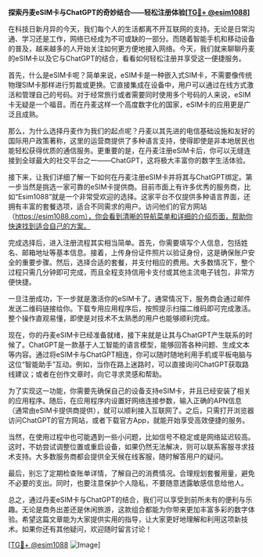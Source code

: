 **探索丹麦eSIM卡与ChatGPT的奇妙结合——轻松注册体验[[TG💪+ @esim1088](https://t.me/s/esim1088)]**

在科技日新月异的今天，我们每个人的生活都离不开互联网的支持。无论是日常沟通、学习还是工作，网络已经成为不可或缺的一部分。而随着智能手机和移动设备的普及，越来越多的人开始关注如何更方便地接入网络。今天，我们就来聊聊丹麦的eSIM卡以及它与ChatGPT的结合，看看如何轻松注册并享受这一便捷服务。

首先，什么是eSIM卡呢？简单来说，eSIM卡是一种嵌入式SIM卡，不需要像传统物理SIM卡那样进行剪裁或更换。它直接集成在设备中，用户可以通过在线方式激活和管理自己的号码。对于经常旅行或者需要同时使用多个号码的人来说，eSIM卡无疑是一个福音。而在丹麦这样一个高度数字化的国家，eSIM卡的应用更是广泛且成熟。

那么，为什么选择丹麦作为我们的起点呢？丹麦以其先进的电信基础设施和友好的国际用户政策著称，这里的运营商提供了多种语言支持，使得即使是非本地居民也能轻松获得优质的通信服务。更重要的是，在丹麦注册eSIM卡后，你可以无缝连接到全球最大的社交平台之一——ChatGPT，这将极大丰富你的数字生活体验。

接下来，让我们详细了解一下如何在丹麦注册eSIM卡并将其与ChatGPT绑定。第一步当然是挑选一家可靠的eSIM卡提供商。目前市面上有许多优秀的服务商，比如“Esim1088”就是一个非常受欢迎的选择。这家平台不仅提供多种语言界面，还拥有丰富的套餐选项，适合不同需求的用户。访问他们的官方网站（https://esim1088.com），你会看到清晰的导航菜单和详细的介绍页面，帮助你快速找到适合自己的方案。

完成选择后，进入注册流程其实相当简单。首先，你需要填写个人信息，包括姓名、邮箱地址等基本信息。接着，上传身份证件照片以验证身份，这是确保账户安全的重要步骤。然后，选择合适的套餐，并支付相应的费用。大多数情况下，整个过程只需几分钟即可完成，而且全程支持信用卡支付或其他主流电子钱包，非常方便快捷。

一旦注册成功，下一步就是激活你的eSIM卡了。通常情况下，服务商会通过邮件发送二维码链接给你。下载专用应用程序后，按照提示扫描二维码即可完成激活。整个操作直观易懂，即使是对技术不太熟悉的用户也能够顺利完成。

现在，你的丹麦eSIM卡已经准备就绪，接下来就是让其与ChatGPT产生联系的时候了。ChatGPT是一款基于人工智能的语言模型，能够回答各种问题、生成文本等内容。通过将eSIM卡与ChatGPT相连，你可以随时随地利用手机或平板电脑与这位“智能助手”互动。例如，当你在路上迷路时，可以直接询问ChatGPT获取路线建议；或者在创作文章时，向它寻求灵感和帮助。

为了实现这一功能，你需要先确保自己的设备支持eSIM卡，并且已经安装了相关的应用程序。随后，在应用程序内设置好网络连接参数，输入正确的APN信息（通常由eSIM卡提供商提供），就可以顺利接入互联网了。之后，只需打开浏览器访问ChatGPT的官方网站，或者下载官方App，就能开始享受高效便捷的服务。

当然，在使用过程中也可能遇到一些小问题，比如信号不稳定或是网络延迟较高。这时，不妨尝试调整位置或重启设备，如果仍然无法解决，则可以联系客服寻求技术支持。大多数服务商都会提供全天候在线客服，随时解答用户的疑问。

最后，别忘了定期检查账单详情，了解自己的消费情况。合理规划套餐用量，避免不必要的支出。同时，也要注意保护个人隐私，不要随意透露敏感信息给他人。

总之，通过丹麦eSIM卡与ChatGPT的结合，我们可以享受到前所未有的便利与乐趣。无论是商务出差还是休闲旅游，这款组合都能为你带来更加丰富多彩的数字体验。希望这篇文章能为大家提供实用的指导，让大家更好地理解和利用这项新技术。如果你还有其他疑问，欢迎随时留言讨论！

[[TG💪+ @esim1088](https://t.me/s/esim1088) ![Image](https://i.postimg.cc/4NQfJmqS/Snipaste-2025-05-13-00-14-12.png)]
